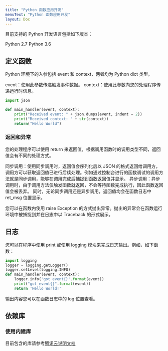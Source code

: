```yaml
---
title: "Python 函数应用开发"
menuText: "Python 函数应用开发"
layout: Doc
---
```


目前支持的 Python 开发语言包括如下版本：

Python 2.7
Python 3.6

## 定义函数

Python 环境下的入参包括 event 和 context，两者均为 Python dict 类型。

event：使用此参数传递触发事件数据。
context：使用此参数向您的处理程序传递运行时信息。

```py
import json

def main_handler(event, context):
    print("Received event: " + json.dumps(event, indent = 2))
    print("Received context: " + str(context))
    return("Hello World")
```

### 返回和异常

您的处理程序可以使用 return 来返回值，根据调用函数时的调用类型不同，返回值会有不同的处理方式。

同步调用：使用同步调用时，返回值会序列化后以 JSON 的格式返回给调用方，调用方可以获取返回值已进行后续处理。例如通过控制台进行的函数调试的调用方法就是同步调用，能够在调用完成后捕捉到函数返回值并显示。
异步调用：异步调用时，由于调用方法仅触发函数就返回，不会等待函数完成执行，因此函数返回值会被丢弃。
同时，无论同步调用还是异步调用，返回值均会在函数日志中 ret_msg 位置显示。

您可以在函数内使用 raise Exception 的方式抛出异常。抛出的异常会在函数运行环境中被捕捉到并在日志中以 Traceback 的形式展示。

## 日志

您可以在程序中使用 print 或使用 logging 模块来完成日志输出。例如，如下函数：

```py
import logging
logger = logging.getLogger()
logger.setLevel(logging.INFO)
def main_handler(event, context):
    logger.info('got event{}'.format(event))
    print("got event{}".format(event))
    return 'Hello World!'
```

输出内容您可以在函数日志中的 log 位置查看。

## 依赖库

### 使用内建库

<!-- 内建库腾讯云 -->

目前包含的库请参考[腾讯云说明文档](https://cloud.tencent.com/document/product/583/55592#.E5.86.85.E7.BD.AE.E7.9A.84.E5.BA.93.E5.88.97.E8.A1.A8)

<!-- 打包上传 -->